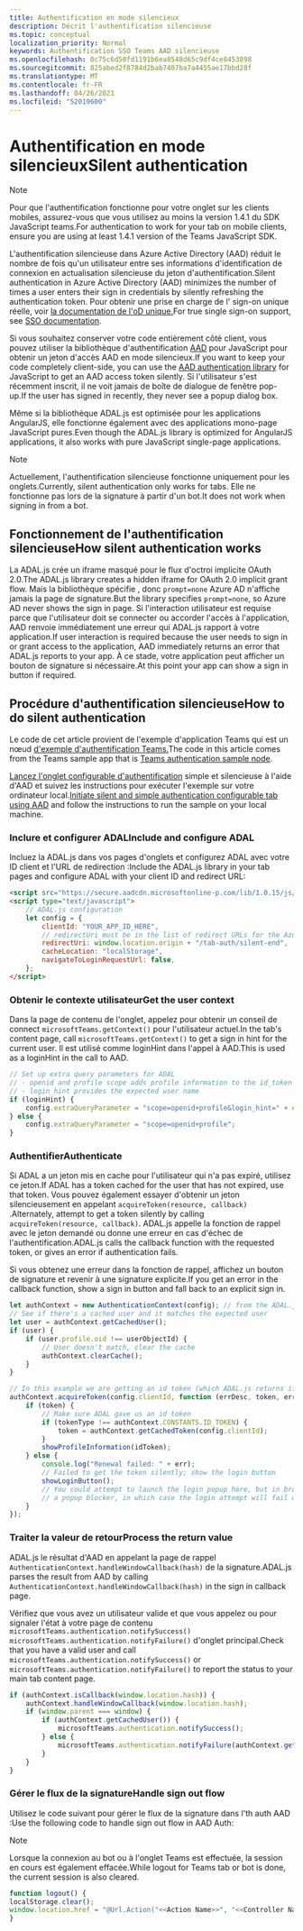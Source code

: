 ```yaml
---
title: Authentification en mode silencieux
description: Décrit l'authentification silencieuse
ms.topic: conceptual
localization_priority: Normal
keywords: Authentification SSO Teams AAD silencieuse
ms.openlocfilehash: 0c75c6d50fd1191b6ea8548d65c9df4ce8453898
ms.sourcegitcommit: 825abed2f8784d2bab7407ba7a4455ae17bbd28f
ms.translationtype: MT
ms.contentlocale: fr-FR
ms.lasthandoff: 04/26/2021
ms.locfileid: "52019600"
---
```

# <a name="silent-authentication"></a><span data-ttu-id="d5940-104">Authentification en mode silencieux</span><span class="sxs-lookup"><span data-stu-id="d5940-104">Silent authentication</span></span>

> [!NOTE]
> <span data-ttu-id="d5940-105">Pour que l'authentification fonctionne pour votre onglet sur les clients mobiles, assurez-vous que vous utilisez au moins la version 1.4.1 du SDK JavaScript teams.</span><span class="sxs-lookup"><span data-stu-id="d5940-105">For authentication to work for your tab on mobile clients, ensure you are using at least 1.4.1 version of the Teams JavaScript SDK.</span></span>

<span data-ttu-id="d5940-106">L'authentification silencieuse dans Azure Active Directory (AAD) réduit le nombre de fois qu'un utilisateur entre ses informations d'identification de connexion en actualisation silencieuse du jeton d'authentification.</span><span class="sxs-lookup"><span data-stu-id="d5940-106">Silent authentication in Azure Active Directory (AAD) minimizes the number of times a user enters their sign in credentials by silently refreshing the authentication token.</span></span> <span data-ttu-id="d5940-107">Pour obtenir une prise en charge de l' sign-on unique réelle, voir [la documentation de l'oD unique.](~/tabs/how-to/authentication/auth-aad-sso.md)</span><span class="sxs-lookup"><span data-stu-id="d5940-107">For true single sign-on support, see [SSO documentation](~/tabs/how-to/authentication/auth-aad-sso.md).</span></span>

<span data-ttu-id="d5940-108">Si vous souhaitez conserver votre code entièrement côté client, vous pouvez utiliser la bibliothèque d'authentification [AAD](/azure/active-directory/develop/active-directory-authentication-libraries) pour JavaScript pour obtenir un jeton d'accès AAD en mode silencieux.</span><span class="sxs-lookup"><span data-stu-id="d5940-108">If you want to keep your code completely client-side, you can use the [AAD authentication library](/azure/active-directory/develop/active-directory-authentication-libraries) for JavaScript to get an AAD access token silently.</span></span> <span data-ttu-id="d5940-109">Si l'utilisateur s'est récemment inscrit, il ne voit jamais de boîte de dialogue de fenêtre pop-up.</span><span class="sxs-lookup"><span data-stu-id="d5940-109">If the user has signed in recently, they never see a popup dialog box.</span></span>

<span data-ttu-id="d5940-110">Même si la bibliothèque ADAL.js est optimisée pour les applications AngularJS, elle fonctionne également avec des applications mono-page JavaScript pures.</span><span class="sxs-lookup"><span data-stu-id="d5940-110">Even though the ADAL.js library is optimized for AngularJS applications, it also works with pure JavaScript single-page applications.</span></span>

> [!NOTE]
> <span data-ttu-id="d5940-111">Actuellement, l'authentification silencieuse fonctionne uniquement pour les onglets.</span><span class="sxs-lookup"><span data-stu-id="d5940-111">Currently, silent authentication only works for tabs.</span></span> <span data-ttu-id="d5940-112">Elle ne fonctionne pas lors de la signature à partir d'un bot.</span><span class="sxs-lookup"><span data-stu-id="d5940-112">It does not work when signing in from a bot.</span></span>

## <a name="how-silent-authentication-works"></a><span data-ttu-id="d5940-113">Fonctionnement de l'authentification silencieuse</span><span class="sxs-lookup"><span data-stu-id="d5940-113">How silent authentication works</span></span>

<span data-ttu-id="d5940-114">La ADAL.js crée un iframe masqué pour le flux d'octroi implicite OAuth 2.0.</span><span class="sxs-lookup"><span data-stu-id="d5940-114">The ADAL.js library creates a hidden iframe for OAuth 2.0 implicit grant flow.</span></span> <span data-ttu-id="d5940-115">Mais la bibliothèque spécifie , donc `prompt=none` Azure AD n'affiche jamais la page de signature.</span><span class="sxs-lookup"><span data-stu-id="d5940-115">But the library specifies `prompt=none`, so Azure AD never shows the sign in page.</span></span> <span data-ttu-id="d5940-116">Si l'interaction utilisateur est requise parce que l'utilisateur doit se connecter ou accorder l'accès à l'application, AAD renvoie immédiatement une erreur qui ADAL.js rapport à votre application.</span><span class="sxs-lookup"><span data-stu-id="d5940-116">If user interaction is required because the user needs to sign in or grant access to the application, AAD immediately returns an error that ADAL.js reports to your app.</span></span> <span data-ttu-id="d5940-117">À ce stade, votre application peut afficher un bouton de signature si nécessaire.</span><span class="sxs-lookup"><span data-stu-id="d5940-117">At this point your app can show a sign in button if required.</span></span>

## <a name="how-to-do-silent-authentication"></a><span data-ttu-id="d5940-118">Procédure d'authentification silencieuse</span><span class="sxs-lookup"><span data-stu-id="d5940-118">How to do silent authentication</span></span>

<span data-ttu-id="d5940-119">Le code de cet article provient de l'exemple d'application Teams qui est un nœud [d'exemple d'authentification Teams.](https://github.com/OfficeDev/Microsoft-Teams-Samples/blob/main/samples/app-auth/nodejs/src/views/tab/silent/silent.hbs)</span><span class="sxs-lookup"><span data-stu-id="d5940-119">The code in this article comes from the Teams sample app that is [Teams authentication sample node](https://github.com/OfficeDev/Microsoft-Teams-Samples/blob/main/samples/app-auth/nodejs/src/views/tab/silent/silent.hbs).</span></span>

<span data-ttu-id="d5940-120">[Lancez l'onglet configurable d'authentification](https://github.com/OfficeDev/Microsoft-Teams-Samples/tree/main/samples/tab-channel-group-config-page-auth/csharp) simple et silencieuse à l'aide d'AAD et suivez les instructions pour exécuter l'exemple sur votre ordinateur local.</span><span class="sxs-lookup"><span data-stu-id="d5940-120">[Initiate silent and simple authentication configurable tab using AAD](https://github.com/OfficeDev/Microsoft-Teams-Samples/tree/main/samples/tab-channel-group-config-page-auth/csharp) and follow the instructions to run the sample on your local machine.</span></span>

### <a name="include-and-configure-adal"></a><span data-ttu-id="d5940-121">Inclure et configurer ADAL</span><span class="sxs-lookup"><span data-stu-id="d5940-121">Include and configure ADAL</span></span>

<span data-ttu-id="d5940-122">Incluez la ADAL.js dans vos pages d'onglets et configurez ADAL avec votre ID client et l'URL de redirection :</span><span class="sxs-lookup"><span data-stu-id="d5940-122">Include the ADAL.js library in your tab pages and configure ADAL with your client ID and redirect URL:</span></span>

```html
<script src="https://secure.aadcdn.microsoftonline-p.com/lib/1.0.15/js/adal.min.js" integrity="sha384-lIk8T3uMxKqXQVVfFbiw0K/Nq+kt1P3NtGt/pNexiDby2rKU6xnDY8p16gIwKqgI" crossorigin="anonymous"></script>
<script type="text/javascript">
    // ADAL.js configuration
    let config = {
        clientId: "YOUR_APP_ID_HERE",
        // redirectUri must be in the list of redirect URLs for the Azure AD app
        redirectUri: window.location.origin + "/tab-auth/silent-end",
        cacheLocation: "localStorage",
        navigateToLoginRequestUrl: false,
    };
</script>
```

### <a name="get-the-user-context"></a><span data-ttu-id="d5940-123">Obtenir le contexte utilisateur</span><span class="sxs-lookup"><span data-stu-id="d5940-123">Get the user context</span></span>

<span data-ttu-id="d5940-124">Dans la page de contenu de l'onglet, appelez pour obtenir un conseil de connect `microsoftTeams.getContext()` pour l'utilisateur actuel.</span><span class="sxs-lookup"><span data-stu-id="d5940-124">In the tab's content page, call `microsoftTeams.getContext()` to get a sign in hint for the current user.</span></span> <span data-ttu-id="d5940-125">Il est utilisé comme loginHint dans l'appel à AAD.</span><span class="sxs-lookup"><span data-stu-id="d5940-125">This is used as a loginHint in the call to AAD.</span></span>

```javascript
// Set up extra query parameters for ADAL
// - openid and profile scope adds profile information to the id_token
// - login_hint provides the expected user name
if (loginHint) {
    config.extraQueryParameter = "scope=openid+profile&login_hint=" + encodeURIComponent(loginHint);
} else {
    config.extraQueryParameter = "scope=openid+profile";
}
```

### <a name="authenticate"></a><span data-ttu-id="d5940-126">Authentifier</span><span class="sxs-lookup"><span data-stu-id="d5940-126">Authenticate</span></span>

<span data-ttu-id="d5940-127">Si ADAL a un jeton mis en cache pour l'utilisateur qui n'a pas expiré, utilisez ce jeton.</span><span class="sxs-lookup"><span data-stu-id="d5940-127">If ADAL has a token cached for the user that has not expired, use that token.</span></span> <span data-ttu-id="d5940-128">Vous pouvez également essayer d'obtenir un jeton silencieusement en appelant `acquireToken(resource, callback)` .</span><span class="sxs-lookup"><span data-stu-id="d5940-128">Alternately, attempt to get a token silently by calling `acquireToken(resource, callback)`.</span></span> <span data-ttu-id="d5940-129">ADAL.js appelle la fonction de rappel avec le jeton demandé ou donne une erreur en cas d'échec de l'authentification.</span><span class="sxs-lookup"><span data-stu-id="d5940-129">ADAL.js calls the callback function with the requested token, or gives an error if authentication fails.</span></span>

<span data-ttu-id="d5940-130">Si vous obtenez une erreur dans la fonction de rappel, affichez un bouton de signature et revenir à une signature explicite.</span><span class="sxs-lookup"><span data-stu-id="d5940-130">If you get an error in the callback function, show a sign in button and fall back to an explicit sign in.</span></span>

```javascript
let authContext = new AuthenticationContext(config); // from the ADAL.js library
// See if there's a cached user and it matches the expected user
let user = authContext.getCachedUser();
if (user) {
    if (user.profile.oid !== userObjectId) {
        // User doesn't match, clear the cache
        authContext.clearCache();
    }
}

// In this example we are getting an id token (which ADAL.js returns if we ask for resource = clientId)
authContext.acquireToken(config.clientId, function (errDesc, token, err, tokenType) {
    if (token) {
        // Make sure ADAL gave us an id token
        if (tokenType !== authContext.CONSTANTS.ID_TOKEN) {
            token = authContext.getCachedToken(config.clientId);
        }
        showProfileInformation(idToken);
    } else {
        console.log("Renewal failed: " + err);
        // Failed to get the token silently; show the login button
        showLoginButton();
        // You could attempt to launch the login popup here, but in browsers this could be blocked by
        // a popup blocker, in which case the login attempt will fail with the reason FailedToOpenWindow.
    }
});
```

### <a name="process-the-return-value"></a><span data-ttu-id="d5940-131">Traiter la valeur de retour</span><span class="sxs-lookup"><span data-stu-id="d5940-131">Process the return value</span></span>

<span data-ttu-id="d5940-132">ADAL.js le résultat d'AAD en appelant la page de rappel `AuthenticationContext.handleWindowCallback(hash)` de la signature.</span><span class="sxs-lookup"><span data-stu-id="d5940-132">ADAL.js parses the result from AAD by calling `AuthenticationContext.handleWindowCallback(hash)` in the sign in callback page.</span></span>

<span data-ttu-id="d5940-133">Vérifiez que vous avez un utilisateur valide et que vous appelez ou pour signaler l'état à votre page de contenu `microsoftTeams.authentication.notifySuccess()` `microsoftTeams.authentication.notifyFailure()` d'onglet principal.</span><span class="sxs-lookup"><span data-stu-id="d5940-133">Check that you have a valid user and call `microsoftTeams.authentication.notifySuccess()` or `microsoftTeams.authentication.notifyFailure()` to report the status to your main tab content page.</span></span>

```javascript
if (authContext.isCallback(window.location.hash)) {
    authContext.handleWindowCallback(window.location.hash);
    if (window.parent === window) {
        if (authContext.getCachedUser()) {
            microsoftTeams.authentication.notifySuccess();
        } else {
            microsoftTeams.authentication.notifyFailure(authContext.getLoginError());
        }
    }
}
```

### <a name="handle-sign-out-flow"></a><span data-ttu-id="d5940-134">Gérer le flux de la signature</span><span class="sxs-lookup"><span data-stu-id="d5940-134">Handle sign out flow</span></span>

<span data-ttu-id="d5940-135">Utilisez le code suivant pour gérer le flux de la signature dans l'th auth AAD :</span><span class="sxs-lookup"><span data-stu-id="d5940-135">Use the following code to handle sign out flow in AAD Auth:</span></span>

> [!NOTE]
> <span data-ttu-id="d5940-136">Lorsque la connexion au bot ou à l'onglet Teams est effectuée, la session en cours est également effacée.</span><span class="sxs-lookup"><span data-stu-id="d5940-136">While logout for Teams tab or bot is done, the current session is also cleared.</span></span>

```javascript
function logout() {
localStorage.clear();
window.location.href = "@Url.Action("<<Action Name>>", "<<Controller Name>>")";
}
```
